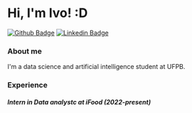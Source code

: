 # Hi, I'm Ivo! :D

[![Github Badge](https://img.shields.io/badge/-Github-000?style=flat-square&logo=Github&logoColor=white&link=https://github.com/ivoaraujo17)](https://github.com/fagnerpsantos)
[![Linkedin Badge](https://img.shields.io/badge/-LinkedIn-blue?style=flat-square&logo=Linkedin&logoColor=white&link=https://www.linkedin.com/in/ivo-crescencio-de-ara%C3%BAjo-617547164/)](https://www.linkedin.com/in/ivo-crescencio-de-ara%C3%BAjo-617547164/)

### About me
I'm a data science and artificial intelligence student at UFPB.

### Experience
##### Intern in Data analystc at iFood (2022-present)
